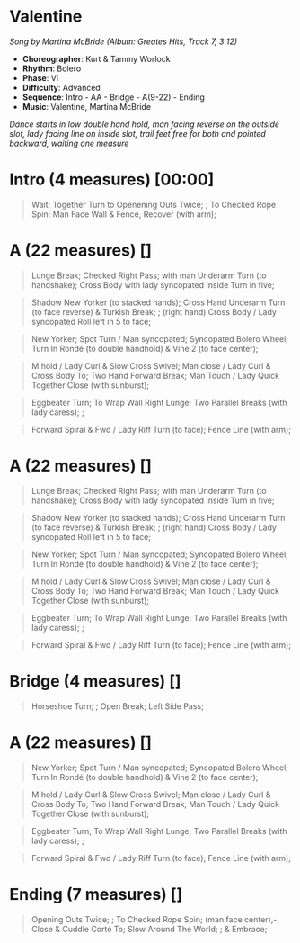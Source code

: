 # Valentine
*Song by Martina McBride (Album: Greates Hits, Track 7, 3:12)*

* **Choreographer**: Kurt & Tammy Worlock
* **Rhythm**: Bolero
* **Phase**: VI
* **Difficulty**: Advanced
* **Sequence**: Intro - AA - Bridge - A(9-22) - Ending
* **Music**: Valentine, Martina McBride

*Dance starts in low double hand hold, man facing reverse on the outside slot, lady facing line on inside slot, trail feet free for both and pointed backward, waiting one measure*
 
# Intro (4 measures) [00:00]

> Wait; Together Turn to Openening Outs Twice; ; To Checked Rope Spin; Man Face Wall & Fence, Recover (with arm);

# A (22 measures) []
> Lunge Break; Checked Right Pass; with man Underarm Turn (to handshake); Cross Body with lady syncopated Inside Turn in five;

> Shadow New Yorker (to stacked hands); Cross Hand Underarm Turn (to face reverse) & Turkish Break; ; (right hand) Cross Body / Lady syncopated Roll left in 5 to face;

> New Yorker; Spot Turn / Man syncopated; Syncopated Bolero Wheel; Turn In Rondé (to double handhold) & Vine 2 (to face center);

> M hold / Lady Curl & Slow Cross Swivel; Man close / Lady Curl & Cross Body To; Two Hand Forward Break; Man Touch / Lady Quick Together Close (with sunburst);

> Eggbeater Turn; To Wrap Wall Right Lunge; Two Parallel Breaks (with lady caress); ;

> Forward Spiral & Fwd / Lady Riff Turn (to face); Fence Line (with arm);

# A (22 measures) []
> Lunge Break; Checked Right Pass; with man Underarm Turn (to handshake); Cross Body with lady syncopated Inside Turn in five;

> Shadow New Yorker (to stacked hands); Cross Hand Underarm Turn (to face reverse) & Turkish Break; ; (right hand) Cross Body / Lady syncopated Roll left in 5 to face;

> New Yorker; Spot Turn / Man syncopated; Syncopated Bolero Wheel; Turn In Rondé (to double handhold) & Vine 2 (to face center);

> M hold / Lady Curl & Slow Cross Swivel; Man close / Lady Curl & Cross Body To; Two Hand Forward Break; Man Touch / Lady Quick Together Close (with sunburst);

> Eggbeater Turn; To Wrap Wall Right Lunge; Two Parallel Breaks (with lady caress); ;

> Forward Spiral & Fwd / Lady Riff Turn (to face); Fence Line (with arm);

# Bridge (4 measures) []

> Horseshoe Turn; ; Open Break; Left Side Pass;

# A (22 measures) []

> New Yorker; Spot Turn / Man syncopated; Syncopated Bolero Wheel; Turn In Rondé (to double handhold) & Vine 2 (to face center);

> M hold / Lady Curl & Slow Cross Swivel; Man close / Lady Curl & Cross Body To; Two Hand Forward Break; Man Touch / Lady Quick Together Close (with sunburst);

> Eggbeater Turn; To Wrap Wall Right Lunge; Two Parallel Breaks (with lady caress); ;

> Forward Spiral & Fwd / Lady Riff Turn (to face); Fence Line (with arm);

# Ending (7 measures) []

> Opening Outs Twice; ; To Checked Rope Spin; (man face center),-, Close & Cuddle Corté To; Slow Around The World; ; & Embrace;